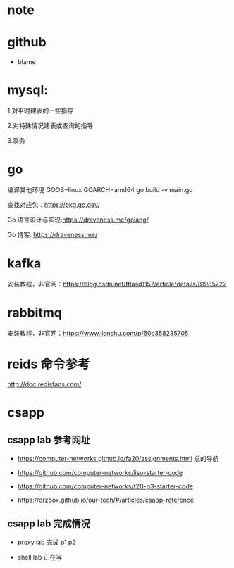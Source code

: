 # note

# github

* blame

# mysql:

1.对平时建表的一些指导

2.对特殊情况建表或查询的指导

3.事务

# go

编译其他环境 GOOS=linux GOARCH=amd64 go build -v main.go

查找对应包：https://pkg.go.dev/

Go 语言设计与实现:https://draveness.me/golang/

Go 博客: https://draveness.me/

# kafka

安装教程，非官网：https://blog.csdn.net/tflasd1157/article/details/81985722

# rabbitmq

安装教程，非官网：https://www.jianshu.com/p/60c358235705

# reids 命令参考

http://doc.redisfans.com/

# csapp

## csapp lab 参考网址

* https://computer-networks.github.io/fa20/assignments.html 总的导航

* https://github.com/computer-networks/liso-starter-code

* https://github.com/computer-networks/f20-p3-starter-code

* https://orzbox.github.io/our-tech/#/articles/csapp-reference

## csapp lab 完成情况

* proxy lab 完成 p1 p2

* shell lab 正在写
